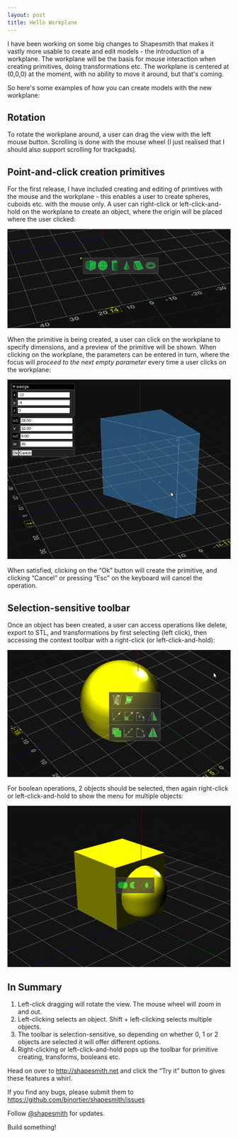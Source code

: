 ```yaml
---
layout: post
title: Hello Workplane
---
```


I have been working on some big changes to Shapesmith that makes it vastly more usable to create and edit models - the introduction of a workplane. The workplane will be the basis for mouse interaction when creating primitives, doing transformations etc. The workplane is centered at (0,0,0) at the moment, with no ability to move it around, but that's coming.

So here's some examples of how you can create models with the new workplane:

Rotation
-------

To rotate the workplane around, a user can drag the view with the left mouse button. Scrolling is done with the mouse wheel (I just realised that I should also support scrolling for trackpads).

Point-and-click creation primitives 
----------------------------

For the first release, I have included creating and editing of primtives with the mouse and the workplane - this enables a user to create spheres, cuboids etc. with the mouse only. A user can right-click or left-click-and-hold on the workplane to create an object, where the origin will be placed where the user clicked:

![Primitive toolbar](/img/create-primitive.png)

When the primitive is being created, a user can click on the workplane to specify dimensions, and a preview of the primitive will be shown. When clicking on the workplane, the parameters can be entered in turn, where the focus will *proceed to the next empty parameter* every time a user clicks on the workplane:

![Primitivepreview](/img/primitive-preview.png)

When satisfied, clicking on the &ldquo;Ok&rdquo; button will create the primitive, and clicking &ldquo;Cancel&rdquo; or pressing  &ldquo;Esc&rdquo; on the keyboard will cancel the operation.

Selection-sensitive toolbar
---------------------

Once an object has been created, a user can access operations like delete, export to STL, and transformations by first selecting (left click), then accessing the context toolbar with a right-click (or left-click-and-hold):

![Edit toolbar](/img/edit-toolbar.png)

For boolean operations, 2 objects should be selected, then again right-click or left-click-and-hold to show the menu for multiple objects:

![Boolean toolbar](/img/boolean.png)

In Summary
---------

1. Left-click dragging will rotate the view. The mouse wheel will zoom in and out.
2. Left-clicking selects an object. Shift + left-clicking selects multiple objects.
3. The toolbar is selection-sensitive, so depending on whether 0, 1 or 2 objects are selected it will offer different options. 
4. Right-clicking or left-click-and-hold pops up the toolbar for primitive creating, transforms, booleans etc.

Head on over to <a href="/">http://shapesmith.net</a> and click the &ldquo;Try it&rdquo; button to gives these features a whirl.

If you find any bugs, please submit them to <a href="https://github.com/bjnortier/shapesmith/issues">https://github.com/bjnortier/shapesmith/issues</a>

Follow <a href="http://www.twitter.com/shapesmith">@shapesmith</a> for updates.

Build something!
